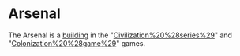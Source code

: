 # Arsenal

The Arsenal is a [building](building) in the "[Civilization%20%28series%29](Civilization)" and "[Colonization%20%28game%29](Colonization)" games.